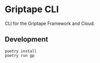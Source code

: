 # Griptape CLI

CLI for the Griptape Framework and Cloud.

## Development

```shell
poetry install
poetry run gp
```
